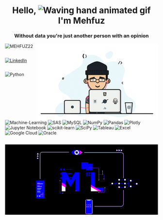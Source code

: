 
<h1 align="center"> Hello, <img src="https://raw.githubusercontent.com/nixin72/nixin72/master/wave.gif" 
alt="Waving hand animated gif"
height="45"
width="45" /> I'm Mehfuz</h1>

<h3 align="center">Without data you're just another person with an opinion</h3>
<img align="right" alt="coding" width="400" src="https://github.com/MEHFUZ22/MEHFUZ22/blob/main/cde.gif">

<p align="left"> <img src="https://komarev.com/ghpvc/?username=MEHFUZ22&label=Profile%20views&color=0e75b6&style=flat" alt="MEHFUZ22" /> </p>


## 
[![LinkedIn](https://img.shields.io/badge/LinkedIn-0077B5?style=for-the-badge&logo=linkedin&logoColor=white)](https://www.linkedin.com/in/mehfuzurrahman/)
## 
![Python](https://img.shields.io/badge/Python-%234ea94b.svg?style=for-the-badge&logo=python&logoColor=white&style=flat) ![Machine-Learning](https://img.shields.io/badge/machine--learning-3670A0?style=for-the-badge&logo=machine-learning&logoColor=ffdd54&style=flat) ![SAS](https://img.shields.io/badge/SAS-430098?style=for-the-badge&logo=SAS&logoColor=white&style=flat) ![MySQL](https://img.shields.io/badge/mysql-%2300f.svg?style=for-the-badge&logo=mysql&logoColor=white&style=flat) 	![NumPy](https://img.shields.io/badge/numpy-%23013243.svg?style=for-the-badge&logo=numpy&logoColor=white&style=flat) ![Pandas](https://img.shields.io/badge/pandas-%23150458.svg?style=for-the-badge&logo=pandas&logoColor=white&style=flat) ![Plotly](https://img.shields.io/badge/Plotly-239120?style=for-the-badge&logo=plotly&logoColor=white&style=flat) ![Jupyter Notebook](https://img.shields.io/badge/jupyter-%23FA0F00.svg?style=for-the-badge&logo=jupyter&logoColor=white&style=flat)  ![scikit-learn](https://img.shields.io/badge/scikit--learn-%23F7931E.svg?style=for-the-badge&logo=scikit-learn&logoColor=white&style=flat) ![SciPy](https://img.shields.io/badge/SciPy-%230C55A5.svg?style=for-the-badge&logo=scipy&logoColor=%white&style=flat)  ![Tableau](https://img.shields.io/badge/Tableau-000000?style=for-the-badge&logo=Tableau&logoColor=white&style=flat) ![Excel](https://img.shields.io/badge/Excel-%23EE4C2C.svg?style=for-the-badge&logo=Excel&logoColor=white&style=flat) ![Google Cloud](https://img.shields.io/badge/Google-Cloud-B85F4.svg?style=for-the-badge&logo=googlecloud&logoColor=white&style=flat) ![Oracle](
https://img.shields.io/badge/Oracle-%F80000.svg?style=for-the-badge&logo=oracle&logoColor=white&style=flat) 

##
![logo](https://github.com/MEHFUZ22/MEHFUZ22/blob/main/Banner%20F.gif)
